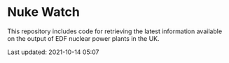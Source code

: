 # Nuke Watch

This repository includes code for retrieving the latest information available on the output of EDF nuclear power plants in the UK.

Last updated: 2021-10-14 05:07
